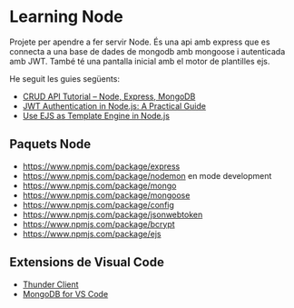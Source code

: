 # Learning Node

Projete per apendre a fer servir Node. És una api amb express que es connecta a una base de dades de mongodb amb mongoose i autenticada amb JWT. També té una pantalla inicial amb el motor de plantilles ejs.

He seguit les guies següents:

* [CRUD API Tutorial – Node, Express, MongoDB](https://www.youtube.com/watch?v=_7UQPve99r4) 
* [JWT Authentication in Node.js: A Practical Guide](https://dvmhn07.medium.com/jwt-authentication-in-node-js-a-practical-guide-c8ab1b432a49)
* [Use EJS as Template Engine in Node.js](https://www.geeksforgeeks.org/use-ejs-as-template-engine-in-node-js/)

## Paquets Node

* https://www.npmjs.com/package/express
* https://www.npmjs.com/package/nodemon en mode development
* https://www.npmjs.com/package/mongo
* https://www.npmjs.com/package/mongoose
* https://www.npmjs.com/package/config
* https://www.npmjs.com/package/jsonwebtoken
* https://www.npmjs.com/package/bcrypt
* https://www.npmjs.com/package/ejs

## Extensions de Visual Code

* [Thunder Client](https://marketplace.visualstudio.com/items?itemName=rangav.vscode-thunder-client)
* [MongoDB for VS Code](https://marketplace.visualstudio.com/items?itemName=mongodb.mongodb-vscode)
